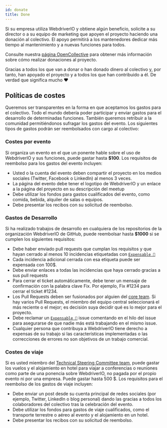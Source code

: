 ```yaml
---
id: donate
title: Done
---
```


Si su empresa utiliza WebdriverIO y obtiene algún beneficio, solicite a su director o a su equipo de marketing que apoyen el proyecto haciendo una donación al colectivo. El apoyo permitirá a los mantenedores dedicar más tiempo al mantenimiento y a nuevas funciones para todos.

Consulte nuestra [página OpenCollective](https://opencollective.com/webdriverio) para obtener más información sobre cómo realizar donaciones al proyecto.

Gracias a todos los que van a donar o han donado dinero al colectivo y, por tanto, han apoyado el proyecto y a todos los que han contribuido a él. De verdad que significa mucho ❤️

## Políticas de costes

Queremos ser transparentes en la forma en que aceptamos los gastos para el colectivo. Todo el mundo debería poder participar y enviar gastos para el desarrollo de determinadas funciones. También queremos retribuir a la comunidad permitiéndonos sufragar los gastos del evento. Los siguientes tipos de gastos podrán ser reembolsados con cargo al colectivo:

### Costes por evento

Si organiza un evento en el que un ponente hable sobre el uso de WebdriverIO y sus funciones, puede gastar hasta __$100__. Los requisitos de reembolso para los gastos del evento incluyen:

- Usted o la cuenta del evento deben compartir el proyecto en los medios sociales (Twitter, Facebook o LinkedIn) al menos 3 veces.
- La página del evento debe tener el logotipo de WebdriverIO y un enlace a la página del proyecto en su descripción del meetup
- Debe utilizar los fondos para gastos cualificados del evento, como comida, bebida, alquiler de salas o equipos.
- Debe presentar los recibos con su solicitud de reembolso.

### Gastos de Desarrollo

Si ha realizado trabajos de desarrollo en cualquiera de los repositorios de la organización WebdriverIO de GitHub, puede reembolsar hasta __$1000__ si se cumplen los siguientes requisitos:

- Debe haber enviado pull requests que cumplan los requisitos y que hayan cerrado al menos 10 incidencias etiquetadas con [`Expensable 💸`](https://github.com/webdriverio/webdriverio/labels/Expensable%20%F0%9F%92%B8)
- Cada incidencia adicional cerrada con esa etiqueta puede ser expensada con 100$.
- Debe enviar enlaces a todas las incidencias que haya cerrado gracias a sus pull requests
- Para cerrar el ticket automáticamente, debe tener un mensaje de confirmación con la palabra clave Fix. Por ejemplo, Fix #1234 para cerrar el ticket #1234.
- Los Pull Requests deben ser fusionados por alguien del [core team](https://github.com/webdriverio/webdriverio/blob/main/AUTHORS.md#tsc-technical-steering-committee). Si hay varios Pull Requests, el miembro del equipo central seleccionará el más reciente o el mejor; es decisión suya decidir qué es lo mejor para el proyecto.
- Debe reclamar un [`Expensable 💸`](https://github.com/webdriverio/webdriverio/labels/Expensable%20%F0%9F%92%B8) issue comentando en el hilo del issue para asegurarse de que nadie más está trabajando en el mismo issue.
- Cualquier persona que contribuya a WebdriverIO tiene derecho a expensas de su trabajo si las características implementadas o las correcciones de errores no son objetivos de un trabajo comercial.

### Costes de viaje

Si es usted miembro del [Technical Steering Committee team](https://github.com/webdriverio/webdriverio/blob/main/AUTHORS.md#tsc-technical-steering-committee), puede gastar los vuelos y el alojamiento en hotel para viajar a conferencias o reuniones como parte de una ponencia sobre WebdriverIO, no pagada por el propio evento ni por una empresa. Puede gastar hasta 500 $. Los requisitos para el reembolso de los gastos de viaje incluyen:

- Debe enviar un post desde su cuenta principal de redes sociales (por ejemplo, Twitter, LinkedIn o blog personal) dando las gracias a todos los colaboradores del colectivo tras la celebración del evento.
- Debe utilizar los fondos para gastos de viaje cualificados, como el transporte terrestre o aéreo al evento y el alojamiento en un hotel.
- Debe presentar los recibos con su solicitud de reembolso.
